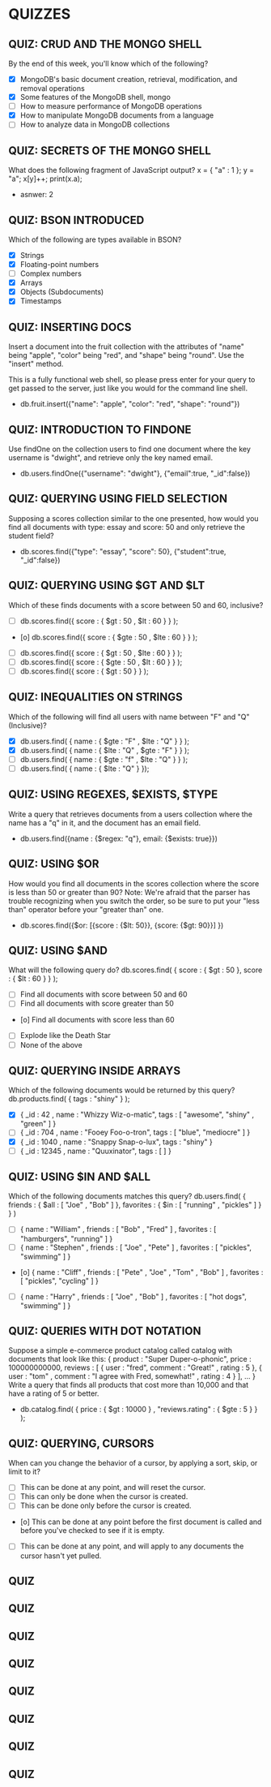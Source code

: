 # QUIZZES

## QUIZ: CRUD AND THE MONGO SHELL

By the end of this week, you'll know which of the following?
* [X] MongoDB's basic document creation, retrieval, modification, and removal operations
* [X] Some features of the MongoDB shell, mongo
* [ ] How to measure performance of MongoDB operations
* [X] How to manipulate MongoDB documents from a language
* [ ] How to analyze data in MongoDB collections

## QUIZ: SECRETS OF THE MONGO SHELL

What does the following fragment of JavaScript output?
x = { "a" : 1 };
y = "a";
x[y]++;
print(x.a);
* asnwer: 2

## QUIZ: BSON INTRODUCED

Which of the following are types available in BSON?
* [X] Strings
* [X] Floating-point numbers
* [ ] Complex numbers
* [X] Arrays
* [X] Objects (Subdocuments)
* [X] Timestamps

## QUIZ: INSERTING DOCS

Insert a document into the fruit collection with the attributes of "name" being "apple", "color" being "red", and "shape" being "round". Use the "insert" method.

This is a fully functional web shell, so please press enter for your query to get passed to the server, just like you would for the command line shell.
* db.fruit.insert({"name": "apple", "color": "red", "shape": "round"})

## QUIZ: INTRODUCTION TO FINDONE

Use findOne on the collection users to find one document where the key username is "dwight", and retrieve only the key named email.
* db.users.findOne({"username": "dwight"}, {"email":true, "_id":false})

## QUIZ: QUERYING USING FIELD SELECTION

Supposing a scores collection similar to the one presented, how would you find all documents with type: essay and score: 50 and only retrieve the student field?
* db.scores.find({"type": "essay", "score": 50}, {"student":true, "_id":false})

## QUIZ: QUERYING USING $GT AND $LT

Which of these finds documents with a score between 50 and 60, inclusive?
* [ ] db.scores.find({ score : { $gt : 50 , $lt : 60 } } );
* [o] db.scores.find({ score : { $gte : 50 , $lte : 60 } } );
* [ ] db.scores.find({ score : { $gt : 50 , $lte : 60 } } );
* [ ] db.scores.find({ score : { $gte : 50 , $lt : 60 } } );
* [ ] db.scores.find({ score : { $gt : 50 } } );

## QUIZ: INEQUALITIES ON STRINGS

Which of the following will find all users with name between "F" and "Q" (Inclusive)?
* [X] db.users.find( { name : { $gte : "F" , $lte : "Q" } } );
* [X] db.users.find( { name : { $lte : "Q" , $gte : "F" } } );
* [ ] db.users.find( { name : { $gte : "f" , $lte : "Q" } } );
* [ ] db.users.find( { name : { $lte : "Q" } });

## QUIZ: USING REGEXES, $EXISTS, $TYPE

Write a query that retrieves documents from a users collection where the name has a "q" in it, and the document has an email field.
* db.users.find({name : {$regex: "q"}, email: {$exists: true}})

## QUIZ: USING $OR

How would you find all documents in the scores collection where the score is less than 50 or greater than 90?
Note: We're afraid that the parser has trouble recognizing when you switch the order, so be sure to put your "less than" operator before your "greater than" one.
* db.scores.find({$or: [{score : {$lt: 50}}, {score: {$gt: 90}}] })

## QUIZ: USING $AND

What will the following query do?
db.scores.find( { score : { $gt : 50 }, score : { $lt : 60 } } );
* [ ] Find all documents with score between 50 and 60
* [ ] Find all documents with score greater than 50
* [o] Find all documents with score less than 60
* [ ] Explode like the Death Star
* [ ] None of the above

## QUIZ: QUERYING INSIDE ARRAYS

Which of the following documents would be returned by this query?
db.products.find( { tags : "shiny" } );
* [X] { _id : 42 , name : "Whizzy Wiz-o-matic", tags : [ "awesome", "shiny" , "green" ] }
* [ ] { _id : 704 , name : "Fooey Foo-o-tron", tags : [ "blue", "mediocre" ] }
* [X] { _id : 1040 , name : "Snappy Snap-o-lux", tags : "shiny" }
* [ ] { _id : 12345 , name : "Quuxinator", tags : [ ] }

## QUIZ: USING $IN AND $ALL

Which of the following documents matches this query?
db.users.find( { friends : { $all : [ "Joe" , "Bob" ] }, favorites : { $in : [ "running" , "pickles" ] } } )
* [ ] { name : "William" , friends : [ "Bob" , "Fred" ] , favorites : [ "hamburgers", "running" ] }
* [ ] { name : "Stephen" , friends : [ "Joe" , "Pete" ] , favorites : [ "pickles", "swimming" ] }
* [o] { name : "Cliff" , friends : [ "Pete" , "Joe" , "Tom" , "Bob" ] , favorites : [ "pickles", "cycling" ] }
* [ ] { name : "Harry" , friends : [ "Joe" , "Bob" ] , favorites : [ "hot dogs", "swimming" ] }

## QUIZ: QUERIES WITH DOT NOTATION

Suppose a simple e-commerce product catalog called catalog with documents that look like this:
{ product : "Super Duper-o-phonic",
  price : 100000000000,
  reviews : [ { user : "fred", comment : "Great!" , rating : 5 },
              { user : "tom" , comment : "I agree with Fred, somewhat!" , rating : 4 } ],
  ... }
Write a query that finds all products that cost more than 10,000 and that have a rating of 5 or better.
* db.catalog.find( { price : { $gt : 10000 } , "reviews.rating" : { $gte : 5 } } );

## QUIZ: QUERYING, CURSORS

When can you change the behavior of a cursor, by applying a sort, skip, or limit to it?
* [ ] This can be done at any point, and will reset the cursor.
* [ ] This can only be done when the cursor is created.
* [ ] This can be done only before the cursor is created.
* [o] This can be done at any point before the first document is called and before you've checked to see if it is empty.
* [ ] This can be done at any point, and will apply to any documents the cursor hasn't yet pulled.

## QUIZ

## QUIZ

## QUIZ

## QUIZ

## QUIZ

## QUIZ

## QUIZ

## QUIZ
